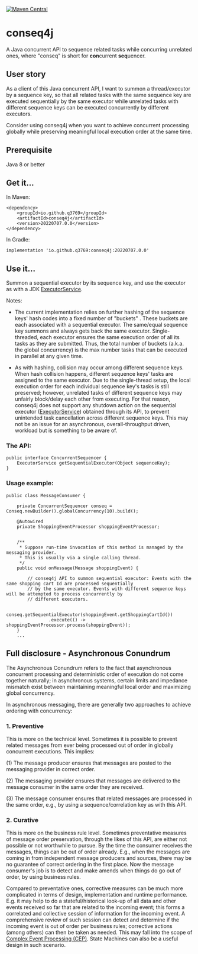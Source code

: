 [![Maven Central](https://img.shields.io/maven-central/v/io.github.q3769/conseq4j.svg?label=Maven%20Central)](https://search.maven.org/search?q=g:%22io.github.q3769%22%20AND%20a:%22conseq4j%22)

# conseq4j

A Java concurrent API to sequence related tasks while concurring unrelated ones, where "conseq" is short for
**con**current **seq**uencer.

## User story

As a client of this Java concurrent API, I want to summon a thread/executor by a sequence key, so that all related
tasks with the same sequence key are executed sequentially by the same executor while unrelated tasks with different
sequence keys can be executed concurrently by different executors.

Consider using conseq4j when you want to achieve concurrent processing globally while preserving meaningful local
execution order at the same time.

## Prerequisite

Java 8 or better

## Get it...

In Maven:

```
<dependency>
    <groupId>io.github.q3769</groupId>
    <artifactId>conseq4j</artifactId>
    <version>20220707.0.0</version>
</dependency>
```

In Gradle:

```
implementation 'io.github.q3769:conseq4j:20220707.0.0'
```

## Use it...

Summon a sequential executor by its sequence key, and use the executor as with a
JDK [ExecutorService](https://docs.oracle.com/javase/8/docs/api/java/util/concurrent/ExecutorService.html).

Notes:

- The current implementation relies on further hashing of the sequence keys' hash codes into a fixed number of "buckets"
  . These buckets are each associated with a sequential executor. The same/equal sequence key summons and always gets
  back the same executor. Single-threaded, each executor ensures the same execution order of all its tasks as they are
  submitted. Thus, the total number of buckets (a.k.a. the global concurrency) is the max number tasks that can be
  executed in parallel at any given time.

- As with hashing, collision may occur among different sequence keys. When hash collision happens, different sequence
  keys' tasks are assigned to the same executor. Due to the single-thread setup, the local execution order for each
  individual sequence key's tasks is still preserved; however, unrelated tasks of different sequence keys may unfairly
  block/delay each other from executing. For that reason, conseq4j does not support any shutdown action on the
  sequential
  executor ([ExecutorService](https://docs.oracle.com/javase/8/docs/api/java/util/concurrent/ExecutorService.html))
  obtained through its API, to prevent unintended task cancellation across different sequence keys. This may not
  be an issue for an asynchronous, overall-throughput driven, workload but is something to be aware of.

### The API:

```
public interface ConcurrentSequencer {
    ExecutorService getSequentialExecutor(Object sequenceKey);
}
```

### Usage example:

```
public class MessageConsumer {

    private ConcurrentSequencer conseq = Conseq.newBuilder().globalConcurrency(10).build();
    
    @Autowired
    private ShoppingEventProcessor shoppingEventProcessor;
    
    
    /**
     * Suppose run-time invocation of this method is managed by the messaging provider.
     * This is usually via a single calling thread.
     */
    public void onMessage(Message shoppingEvent) {
    
        // conseq4j API to summon sequential executor: Events with the same shopping cart Id are processed sequentially 
        // by the same executor. Events with different sequence keys will be attempted to process concurrently by 
        // different executors.
        
        conseq.getSequentialExecutor(shoppingEvent.getShoppingCartId())
                .execute(() -> shoppingEventProcessor.process(shoppingEvent)); 
    }
    ...
```

## Full disclosure - Asynchronous Conundrum

The Asynchronous Conundrum refers to the fact that asynchronous concurrent processing and deterministic order of
execution do not come together naturally; in asynchronous systems, certain limits and impedance mismatch exist between
maintaining meaningful local order and maximizing global concurrency.

In asynchronous messaging, there are generally two approaches to achieve ordering with concurrency:

### 1. Preventive

This is more on the technical level. Sometimes it is possible to prevent related messages from ever being processed out
of order in globally concurrent executions. This implies:

(1) The message producer ensures that messages are posted to the messaging provider in correct order.

(2) The messaging provider ensures that messages are delivered to the message consumer in the same order they are
received.

(3) The message consumer ensures that related messages are processed in the same order, e.g., by using a
sequence/correlation key as with this API.

### 2. Curative

This is more on the business rule level. Sometimes preventative measures of message order preservation, through the
likes of this API, are either not possible or not worthwhile to pursue. By the time the consumer receives the messages,
things can be out of order already. E.g., when the messages are coming in from independent message producers and
sources, there may be no guarantee of correct ordering in the first place. Now the message consumer's job is to detect
and make amends when things do go out of order, by using business rules.

Compared to preventative ones, corrective measures can be much more complicated in terms of design, implementation
and runtime performance. E.g. it may help to do a stateful/historical look-up of all data and other events received
so far that are related to the incoming event; this forms a correlated and collective session of information for
the incoming event. A comprehensive review of such session can detect and determine if the incoming event is out of
order per business rules; corrective actions (among others) can then be taken as needed. This may fall into the scope
of [Complex Event Processing (CEP)](https://en.wikipedia.org/wiki/Complex_event_processing). State Machines can also
be a useful design in such scenario.
